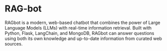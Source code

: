 # RAG-bot
RAGbot is a modern, web-based chatbot that combines the power of Large Language Models (LLMs) with real-time information retrieval. Built with Python, Flask, LangChain, and MongoDB, RAGbot can answer questions using both its own knowledge and up-to-date information from curated web sources.
